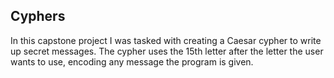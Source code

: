 <h2>Cyphers</h2>

In this capstone project I was tasked with creating a Caesar cypher to write up secret messages. The cypher uses the 15th letter after the letter the user wants to use, encoding any message the program is given.
